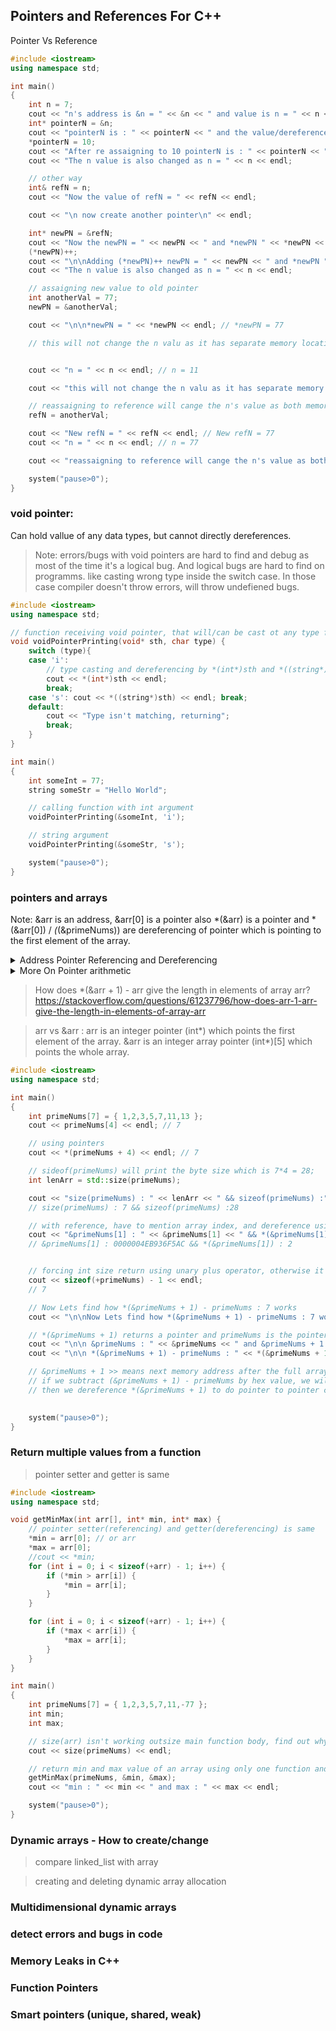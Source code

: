 ## Pointers and References For C++
Pointer Vs Reference
```cpp
#include <iostream>
using namespace std;

int main()
{
	int n = 7;
	cout << "n's address is &n = " << &n << " and value is n = " << n << endl;
	int* pointerN = &n;
	cout << "pointerN is : " << pointerN << " and the value/dereferenced of the *pointerN = " << *pointerN << endl;
	*pointerN = 10;
	cout << "After re assaigning to 10 pointerN is : " << pointerN << " and the value/dereferenced of the *pointerN = " << *pointerN << endl;
	cout << "The n value is also changed as n = " << n << endl;

	// other way
	int& refN = n;
	cout << "Now the value of refN = " << refN << endl;

	cout << "\n now create another pointer\n" << endl;

	int* newPN = &refN;
	cout << "Now the newPN = " << newPN << " and *newPN " << *newPN << endl;
	(*newPN)++;
	cout << "\n\nAdding (*newPN)++ newPN = " << newPN << " and *newPN " << *newPN << endl;
	cout << "The n value is also changed as n = " << n << endl;

	// assaigning new value to old pointer
	int anotherVal = 77;
	newPN = &anotherVal;

	cout << "\n\n*newPN = " << *newPN << endl; // *newPN = 77

	// this will not change the n valu as it has separate memory location


	cout << "n = " << n << endl; // n = 11

	cout << "this will not change the n valu as it has separate memory location\n\n" << endl;

	// reassaigning to reference will cange the n's value as both memory location is same;
	refN = anotherVal;

	cout << "New refN = " << refN << endl; // New refN = 77
	cout << "n = " << n << endl; // n = 77

	cout << "reassaigning to reference will cange the n's value as both memory location is same" << endl;

	system("pause>0");
}
```

### void pointer:
Can hold vallue of any data types, but cannot directly dereferences.
> Note: errors/bugs with void pointers are hard to find and debug as most of the time it's a logical bug. And logical bugs are hard to find on programms. like casting wrong type inside the switch case. In those case compiler doesn't throw errors, will throw undefiened bugs.

```cpp
#include <iostream>
using namespace std;

// function receiving void pointer, that will/can be cast ot any type from the function body
void voidPointerPrinting(void* sth, char type) {
	switch (type){
	case 'i': 
		// type casting and dereferencing by *(int*)sth and *((string*)sth), outer parenthesis is optional
		cout << *(int*)sth << endl;
		break;
	case 's': cout << *((string*)sth) << endl; break;
	default:
		cout << "Type isn't matching, returning";
		break;
	}
}

int main()
{
	int someInt = 77;
	string someStr = "Hello World";

	// calling function with int argument
	voidPointerPrinting(&someInt, 'i');

	// string argument
	voidPointerPrinting(&someStr, 's');

	system("pause>0");
}
```

### pointers and arrays
Note: &arr is an address, &arr[0] is a pointer also *(&arr) is a pointer and *(&arr[0]) / *(*(&primeNums)) are dereferencing of pointer which is pointing to the first element of the array.

<details>
<summary>Address Pointer Referencing and Dereferencing</summary>

```cpp
	int primeNums[7] = { 1,2,3,5,7,11,13 };
	
	cout << "\nArray decays to pointer here => primeNums : " << primeNums << endl;

	cout << "\n address of the whole array => &primeNums : " << &primeNums << " && address of the first element => &primeNums[0] : " << &primeNums[0] << endl;
	
	// &primeNums is an address, &primeNums[0] is a pointer also *(&primeNums) is a pointer and *(&primeNums[0]) is dereferencing of a pointer

	bool isEqual = *(&primeNums) == &primeNums[0] ? true : false;

	isEqual ? cout << "*(&primeNums) == &primeNums[0] true" << endl : cout << "*(&primeNums) == &primeNums[0] false" << endl;

	// &primeNums is an address, &primeNums[0] is a pointer also *(&primeNums) is a pointer and *(&primeNums[0]) is dereferencing of a pointer
	cout << "\n *(&primeNums[0]) : " << *(&primeNums[0]) << " and &primeNums[0] : " << &primeNums[0] << endl;

	// converting address to pointer and then dereferencing again to integer ( fist element of the array )
	cout << "\n *(*(&primeNums)) : " << *(*(&primeNums)) << endl;

	cout << "\n\n looping \n\n";

	for (int i = 0; i <= size(primeNums) - 1; i++) {
		cout << primeNums[i] << endl;
	}

	// looping using pointers
	cout << "\n\n looping using pointers \n\n";

	for (int i = 0; i <= size(primeNums) - 1; i++) {
		cout << *(primeNums+i) << endl;
	}
```

</details>

<details>
<summary>More On Pointer arithmetic</summary>

> Pointer arithmetic doesn’t allow following operations-
    Addition of 2 pointers
    Multiplication of a pointer with a constant(Integer)
    Division of a pointer with a constant

> Pointer arithmetic allows following operations-
    Addition of a constant(Integer) to a pointer
    Subtraction of a constant(Integer) from a pointer
    Subtraction of 2 pointers

</details>

> How does *(&arr + 1) - arr give the length in elements of array arr?
  https://stackoverflow.com/questions/61237796/how-does-arr-1-arr-give-the-length-in-elements-of-array-arr


> arr vs &arr : arr is an integer pointer (int*) which points the first element of the array. &arr is an integer array pointer (int*)[5] which points the whole array.


```cpp
#include <iostream>
using namespace std;

int main()
{
	int primeNums[7] = { 1,2,3,5,7,11,13 };
	cout << primeNums[4] << endl; // 7

	// using pointers
	cout << *(primeNums + 4) << endl; // 7

	// sideof(primeNums) will print the byte size which is 7*4 = 28;
	int lenArr = std::size(primeNums);

	cout << "size(primeNums) : " << lenArr << " && sizeof(primeNums) :" << sizeof(primeNums) << endl;
	// size(primeNums) : 7 && sizeof(primeNums) :28

	// with reference, have to mention array index, and dereference using *
	cout << "&primeNums[1] : " << &primeNums[1] << " && *(&primeNums[1]) : " << *(&primeNums[1]) << endl;
	// &primeNums[1] : 0000004EB936F5AC && *(&primeNums[1]) : 2


	// forcing int size return using unary plus operator, otherwise it will return byte size of the array
	cout << sizeof(+primeNums) - 1 << endl;
	// 7

	// Now Lets find how *(&primeNums + 1) - primeNums : 7 works
	cout << "\n\nNow Lets find how *(&primeNums + 1) - primeNums : 7 works\n\n" << endl;

	// *(&primeNums + 1) returns a pointer and primeNums is the pointer of the first element.
	cout << "\n\n &primeNums : " << &primeNums << " and &primeNums + 1 : " << &primeNums + 1 << " and primeNums : " << primeNums << endl;
	cout << "\n\n *(&primeNums + 1) - primeNums : " << *(&primeNums + 1) - primeNums << endl;

	// &primeNums + 1 >> means next memory address after the full array. and primeNums decays to pointer of the first array element.
	// if we subtract (&primeNums + 1) - primeNums by hex value, we will get the total byte of the array primeNums ( 4 byte x 7 = 28 byte )
	// then we dereference *(&primeNums + 1) to do pointer to pointer calculation, it also convert that to int.
		

	system("pause>0");
}
```
### Return multiple values from a function
> pointer setter and getter is same

```cpp
#include <iostream>
using namespace std;

void getMinMax(int arr[], int* min, int* max) {
	// pointer setter(referencing) and getter(dereferencing) is same
	*min = arr[0]; // or arr
	*max = arr[0];
	//cout << *min;
	for (int i = 0; i < sizeof(+arr) - 1; i++) {
		if (*min > arr[i]) {
			*min = arr[i];
		}
	}

	for (int i = 0; i < sizeof(+arr) - 1; i++) {
		if (*max < arr[i]) {
			*max = arr[i];
		}
	}
}

int main()
{
	int primeNums[7] = { 1,2,3,5,7,11,-77 };
	int min;
	int max;

	// size(arr) isn't working outsize main function body, find out why
	cout << size(primeNums) << endl;

	// return min and max value of an array using only one function and pointers
	getMinMax(primeNums, &min, &max);
	cout << "min : " << min << " and max : " << max << endl;

	system("pause>0");
}
```
### Dynamic arrays - How to create/change
> compare linked_list with array

> creating and deleting dynamic array allocation

### Multidimensional dynamic arrays

### detect errors and bugs in code

### Memory Leaks in C++

### Function Pointers


### Smart pointers (unique, shared, weak)